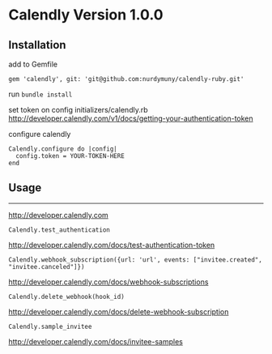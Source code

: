 # Calendly Version 1.0.0

## Installation

add to Gemfile

```
gem 'calendly', git: 'git@github.com:nurdymuny/calendly-ruby.git'
```

run `bundle install`

set token on config initializers/calendly.rb
http://developer.calendly.com/v1/docs/getting-your-authentication-token

configure calendly

```
Calendly.configure do |config|
  config.token = YOUR-TOKEN-HERE
end
```

## Usage
--------------

http://developer.calendly.com


```
Calendly.test_authentication
```

http://developer.calendly.com/docs/test-authentication-token


```
Calendly.webhook_subscription({url: 'url', events: ["invitee.created", "invitee.canceled"]})
```

http://developer.calendly.com/docs/webhook-subscriptions

```
Calendly.delete_webhook(hook_id)
```

http://developer.calendly.com/docs/delete-webhook-subscription

```
Calendly.sample_invitee
```

http://developer.calendly.com/docs/invitee-samples
